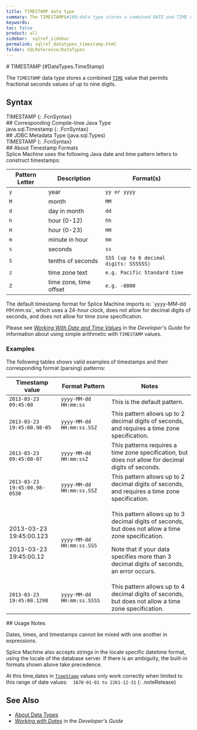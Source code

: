 ```yaml
---
title: TIMESTAMP data type
summary: The TIMESTAMP&#160;data type stores a combined DATE and TIME value, and allows a fractional-seconds value of up to nine digits.
keywords:
toc: false
product: all
sidebar:  sqlref_sidebar
permalink: sqlref_datatypes_timestamp.html
folder: SQLReference/DataTypes
---
```

<section>
<div class="TopicContent" data-swiftype-index="true" markdown="1">
# TIMESTAMP   {#DataTypes.TimeStamp}

The `TIMESTAMP` data type stores a combined
[`TIME`](sqlref_builtinfcns_time.html) value that permits fractional
seconds values of up to nine digits.

## Syntax

<div class="fcnWrapperWide" markdown="1">
    TIMESTAMP
{: .FcnSyntax}

</div>
## Corresponding Compile-time Java Type

<div class="fcnWrapperWide" markdown="1">
    java.sql.Timestamp
{: .FcnSyntax}

</div>
## JDBC Metadata Type (java.sql.Types)

<div class="fcnWrapperWide" markdown="1">
    TIMESTAMP
{: .FcnSyntax}

</div>
## About Timestamp Formats

<div markdown="1">
Splice Machine uses the following Java date and time pattern letters to
construct timestamps:

<table summary="Timestamp format pattern letter descriptions">
                    <col />
                    <col />
                    <col />
                    <thead>
                        <tr>
                            <th>Pattern Letter</th>
                            <th>Description</th>
                            <th>Format(s)</th>
                        </tr>
                    </thead>
                    <tbody>
                        <tr>
                            <td><code>y</code></td>
                            <td>year</td>
                            <td><code>yy or yyyy</code></td>
                        </tr>
                        <tr>
                            <td><code>M</code></td>
                            <td>month</td>
                            <td><code>MM</code></td>
                        </tr>
                        <tr>
                            <td><code>d</code></td>
                            <td>day in month</td>
                            <td><code>dd</code></td>
                        </tr>
                        <tr>
                            <td><code>h</code></td>
                            <td>hour (0-12)</td>
                            <td><code>hh</code></td>
                        </tr>
                        <tr>
                            <td><code>H</code></td>
                            <td>hour (0-23)</td>
                            <td><code>HH</code></td>
                        </tr>
                        <tr>
                            <td><code>m</code></td>
                            <td>minute in hour</td>
                            <td><code>mm</code></td>
                        </tr>
                        <tr>
                            <td><code>s</code></td>
                            <td>seconds</td>
                            <td><code>ss</code></td>
                        </tr>
                        <tr>
                            <td><code>S</code></td>
                            <td>tenths of seconds</td>
                            <td><code>SSS (up to 6 decimal digits: SSSSSS)</code></td>
                        </tr>
                        <tr>
                            <td><code>z</code></td>
                            <td>time zone text</td>
                            <td><code>e.g. Pacific Standard time</code></td>
                        </tr>
                        <tr>
                            <td><code>Z</code></td>
                            <td>time zone, time offset</td>
                            <td><code>e.g. -0800</code></td>
                        </tr>
                    </tbody>
                </table>
The default timestamp format for Splice Machine imports is: `yyyy-MM-dd
HH:mm:ss`, which uses a 24-hour clock, does not allow for decimal digits
of seconds, and does not allow for time zone specification.

Please see *[Working With Date and Time
Values](developers_fundamentals_dates.html)* in the *Developer's Guide*
for information about using simple arithmetic with `TIMESTAMP` values.

### Examples

The following tables shows valid examples of timestamps and their
corresponding format (parsing) patterns:

<table>
                    <col />
                    <col />
                    <col />
                    <thead>
                        <tr>
                            <th>Timestamp value</th>
                            <th>Format Pattern</th>
                            <th>Notes</th>
                        </tr>
                    </thead>
                    <tbody>
                        <tr>
                            <td><code>2013-03-23 09:45:00</code></td>
                            <td><code>yyyy-MM-dd HH:mm:ss</code></td>
                            <td>This is the default pattern.</td>
                        </tr>
                        <tr>
                            <td><code>2013-03-23 19:45:00.98-05</code></td>
                            <td><code>yyyy-MM-dd HH:mm:ss.SSZ</code></td>
                            <td>This pattern allows up to 2 decimal digits of seconds, and requires a time zone specification.</td>
                        </tr>
                        <tr>
                            <td><code>2013-03-23 09:45:00-07</code></td>
                            <td><code>yyyy-MM-dd HH:mm:ssZ</code></td>
                            <td>This patterns requires a time zone specification, but does not allow for decimal digits of seconds.</td>
                        </tr>
                        <tr>
                            <td><code>2013-03-23 19:45:00.98-0530</code></td>
                            <td><code>yyyy-MM-dd HH:mm:ss.SSZ</code></td>
                            <td>This pattern allows up to 2 decimal digits of seconds, and requires a time zone specification.</td>
                        </tr>
                        <tr>
                            <td class="CodeFont">
                                <p>2013-03-23 19:45:00.123</p>
                                <p>2013-03-23 19:45:00.12</p>
                            </td>
                            <td><code>yyyy-MM-dd HH:mm:ss.SSS</code></td>
                            <td>
                                <p>This pattern allows up to 3 decimal digits of seconds, but does not allow a time zone specification.</p>
                                <p>Note that if your data specifies more than 3 decimal digits of seconds, an error occurs.</p>
                            </td>
                        </tr>
                        <tr>
                            <td><code>2013-03-23 19:45:00.1298</code></td>
                            <td><code>yyyy-MM-dd HH:mm:ss.SSSS</code></td>
                            <td>This pattern allows up to 4 decimal digits of seconds, but does not allow a time zone specification.</td>
                        </tr>
                    </tbody>
                </table>
</div>
## Usage Notes

Dates, times, and timestamps cannot be mixed with one another in
expressions.

Splice Machine also accepts strings in the locale specific datetime
format, using the locale of the database server. If there is an
ambiguity, the built-in formats shown above take precedence.

At this time,dates in [`TimeStamp`](#) values only work correctly when
limited to this range of date values:    `1678-01-01 to 2261-12-31`
{: .noteRelease}

## See Also

* [About Data Types](sqlref_datatypes_numerictypes.html)
* *[Working with Dates](developers_fundamentals_dates.html)* in the
  *Developer's Guide*

</div>
</section>

